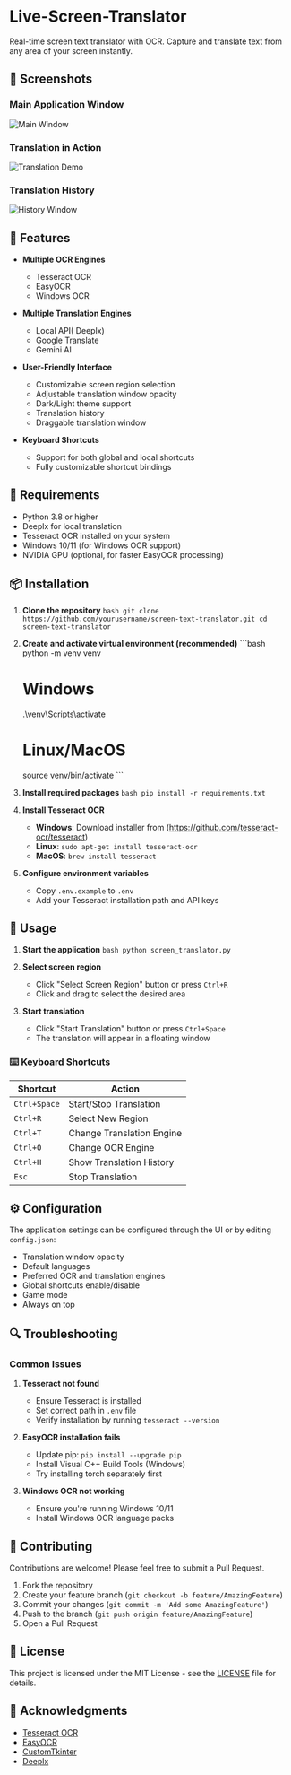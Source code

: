 # Live-Screen-Translator
Real-time screen text translator with OCR. Capture and translate text from any area of your screen instantly.

## 📸 Screenshots

### Main Application Window
![Main Window](screenshots/main_window.png)

### Translation in Action
![Translation Demo](screenshots/translation_demo.png)

### Translation History
![History Window](screenshots/history_window.png)

## 🌟 Features

- **Multiple OCR Engines**
  - Tesseract OCR
  - EasyOCR
  - Windows OCR

- **Multiple Translation Engines**
  - Local API( Deeplx)
  - Google Translate
  - Gemini AI

- **User-Friendly Interface**
  - Customizable screen region selection
  - Adjustable translation window opacity
  - Dark/Light theme support
  - Translation history
  - Draggable translation window

- **Keyboard Shortcuts**
  - Support for both global and local shortcuts
  - Fully customizable shortcut bindings

## 🔧 Requirements

- Python 3.8 or higher
- Deeplx for local translation
- Tesseract OCR installed on your system
- Windows 10/11 (for Windows OCR support)
- NVIDIA GPU (optional, for faster EasyOCR processing)

## 📦 Installation

1. **Clone the repository**   ```bash
   git clone https://github.com/yourusername/screen-text-translator.git
   cd screen-text-translator   ```

2. **Create and activate virtual environment (recommended)**   ```bash
   python -m venv venv
   # Windows
   .\venv\Scripts\activate
   # Linux/MacOS
   source venv/bin/activate   ```

3. **Install required packages**   ```bash
   pip install -r requirements.txt   ```

4. **Install Tesseract OCR**
   - **Windows**: Download installer from (https://github.com/tesseract-ocr/tesseract)
   - **Linux**: `sudo apt-get install tesseract-ocr`
   - **MacOS**: `brew install tesseract`

5. **Configure environment variables**
   - Copy `.env.example` to `.env`
   - Add your Tesseract installation path and API keys

## 🚀 Usage

1. **Start the application**   ```bash
   python screen_translator.py   ```

2. **Select screen region**
   - Click "Select Screen Region" button or press `Ctrl+R`
   - Click and drag to select the desired area

3. **Start translation**
   - Click "Start Translation" button or press `Ctrl+Space`
   - The translation will appear in a floating window

### ⌨️ Keyboard Shortcuts

| Shortcut | Action |
|----------|--------|
| `Ctrl+Space` | Start/Stop Translation |
| `Ctrl+R` | Select New Region |
| `Ctrl+T` | Change Translation Engine |
| `Ctrl+O` | Change OCR Engine |
| `Ctrl+H` | Show Translation History |
| `Esc` | Stop Translation |

## ⚙️ Configuration

The application settings can be configured through the UI or by editing `config.json`:

- Translation window opacity
- Default languages
- Preferred OCR and translation engines
- Global shortcuts enable/disable
- Game mode
- Always on top

## 🔍 Troubleshooting

### Common Issues

1. **Tesseract not found**
   - Ensure Tesseract is installed
   - Set correct path in `.env` file
   - Verify installation by running `tesseract --version`

2. **EasyOCR installation fails**
   - Update pip: `pip install --upgrade pip`
   - Install Visual C++ Build Tools (Windows)
   - Try installing torch separately first

3. **Windows OCR not working**
   - Ensure you're running Windows 10/11
   - Install Windows OCR language packs

## 🤝 Contributing

Contributions are welcome! Please feel free to submit a Pull Request.

1. Fork the repository
2. Create your feature branch (`git checkout -b feature/AmazingFeature`)
3. Commit your changes (`git commit -m 'Add some AmazingFeature'`)
4. Push to the branch (`git push origin feature/AmazingFeature`)
5. Open a Pull Request

## 📝 License

This project is licensed under the MIT License - see the [LICENSE](LICENSE) file for details.

## 🙏 Acknowledgments

- [Tesseract OCR](https://github.com/tesseract-ocr/tesseract)
- [EasyOCR](https://github.com/JaidedAI/EasyOCR)
- [CustomTkinter](https://github.com/TomSchimansky/CustomTkinter)
- [Deeplx](https://github.com/OwO-Network/DeepLX)

